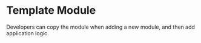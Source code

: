# Template Module
Developers can copy the module when adding a new module, and then add application logic.